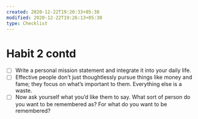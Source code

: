 ```yaml
---
created: 2020-12-22T19:20:33+05:30
modified: 2020-12-22T19:26:13+05:30
type: Checklist
---
```


# Habit 2 contd

- [ ] Write a personal mission statement and integrate it into your daily life.
- [ ] Effective people don’t just thoughtlessly pursue things like money and fame; they focus on what’s important to them. Everything else is a waste.
- [ ] Now ask yourself what you’d like them to say. What sort of person do you want to be remembered as? For what do you want to be remembered?